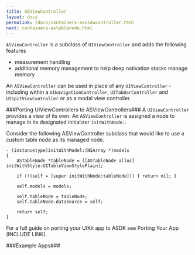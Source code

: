 ```yaml
---
title: ASViewController
layout: docs
permalink: /docs/containers-asviewcontroller.html
next: containers-astablenode.html
---
```


`ASViewController` is a subclass of `UIViewController` and adds the following features
<ul>
	<li>measurement handling</li>
	<li>additional memory management to help deep nativation stacks manage memory</li>
</ul>

An `ASViewController` can be used in place of any `UIViewController` - including within a `UINavigationController`, `UITabBarController` and `UISpitViewController` or as a modal view controller.

###Porting UIViewControllers to ASViewControllers###
A `UIViewController` provides a view of its own. An `ASViewController` is assigned a node to manage in its designated initializer `initWithNode:`. 

Consider the following ASViewController subclass that would like to use a custom table node as its managed node.

```
- (instancetype)initWithModel:(NSArray *)models
{
    ASTableNode *tableNode = [[ASTableNode alloc] initWithStyle:UITableViewStylePlain];

    if (!(self = [super initWithNode:tableNode])) { return nil; }

    self.models = models;
    
    self.tableNode = tableNode;
    self.tableNode.dataSource = self;
    
    return self;
}
```

For a full guide on porting your UIKit app to ASDK see Porting Your App (INCLUDE LINK).

###Example Apps###




